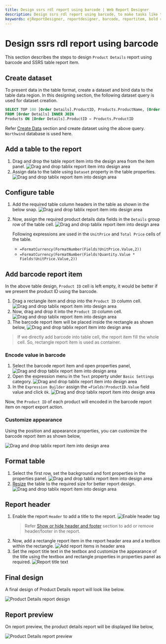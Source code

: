 ```yaml
---
title: Design ssrs rdl report using barcode | Web Report Designer
description: Design ssrs rdl report using barcode, to make tasks like tracking shipping orders and employee identification numbers easier.
keywords: ejReportDesigner, reportdesigner, barcode, reportitem, bold reports, documentation, help, ej, user guide, demo, samples, bold reports, bold reporting, custom item
---
```


# Design ssrs rdl report using barcode

This section describes the steps to design `Product Details` report using barcode and SSRS table report item.

## Create dataset

To present data in the table format, create a dataset and bind data to the table data region. In this designing section, the following dataset query is used for dataset creation.

```sql
SELECT TOP 100 [Order Details].ProductID, Products.ProductName, [Order Details].Quantity, [Order Details].UnitPrice, [Order Details].Discount
FROM [Order Details] INNER JOIN
Products ON [Order Details].ProductID = Products.ProductID

```

Refer [Create Data](./../../../manage-data/dataset/create-an-embedded-dataset/#create-an-embedded-dataset) section and create dataset using the above query. `Northwind` database is used here.

## Add a table to the report

1. Drag and drop the table report item into the design area from the item panel.
![Drag and drop tablix report item into design area](/static/assets/on-premise/images/report-designer/report-items/barcode/add-table-report-item.png)
2. Assign data to the table using `Dataset` property in the table properties.
![Drag and drop tablix report item into design area](/static/assets/on-premise/images/report-designer/report-items/barcode/assign-data-to-table.png)

## Configure table

1. Add the required table column headers in the table as shown in the below snap.
![Drag and drop tablix report item into design area](/static/assets/on-premise/images/report-designer/report-items/barcode/table-cell-headers.png)
2. Now, assign the required product details data fields in the `Details` group row of the table cell.
![Drag and drop tablix report item into design area](/static/assets/on-premise/images/report-designer/report-items/barcode/assign-fields-in-table.png)

   Following expressions are used in the `UnitPrice` and `Total Price` cells of the table.
   * `=FormatCurrency(FormatNumber(Fields!UnitPrice.Value,2))`
   * `=FormatCurrency(FormatNumber(Fields!Quantity.Value * Fields!UnitPrice.Value,2))`

## Add barcode report item

In the above table design, `Product ID` cell is left empty, it would be better if we present the product ID using the barcode.

1. Drag a rectangle item and drop into the `Product ID` column cell.
![Drag and drop tablix report item into design area](/static/assets/on-premise/images/report-designer/report-items/barcode/add-rectangle-in-table.png)
2. Now, drag and drop it into the `Product ID` column cell.
![Drag and drop tablix report item into design area](/static/assets/on-premise/images/report-designer/report-items/barcode/add-barcode-in-table.png)
3. The barcode report item will be placed inside the rectangle as shown below,
![Drag and drop tablix report item into design area](/static/assets/on-premise/images/report-designer/report-items/barcode/barcode-item-with-rectangle.png)

> If we directly add barcode into table cell, the report item fill the whole cell. So, rectangle report item is used as container.

### Encode value in barcode

1. Select the barcode report item and open properties panel,
![Drag and drop tablix report item into design area](/static/assets/on-premise/images/report-designer/report-items/barcode/barcode-propeties-with-table.png)
2. Open the expression menu in the `Text` property under `Basic Settings` category.
![Drag and drop tablix report item into design area](/static/assets/on-premise/images/report-designer/report-items/barcode/open-expression-builder.png)
3. In the `Expression Builder` assign the `=Fields!ProductID.Value` field value and click `Ok`.
![Drag and drop tablix report item into design area](/static/assets/on-premise/images/report-designer/report-items/barcode/assign-expression.png)

Now, the `Product ID` of each product will encoded in the barcode report item on report export action.

### Customize appearance

Using the position and appearance properties, you can customize the barcode report item as shown below,

![Drag and drop tablix report item into design area](/static/assets/on-premise/images/report-designer/report-items/barcode/resize-barcode-with-table.png)

## Format table

1. Select the first row, set the background and font properties in the properties panel.
![Drag and drop tablix report item into design area](/static/assets/on-premise/images/report-designer/report-items/barcode/customize-text-design.png)
2. [Resize](./../../../report-items/tablix/resize-tablix-data-region/) the table to the required size for better report design.![Drag and drop tablix report item into design area](/static/assets/on-premise/images/report-designer/report-items/barcode/table-final-design.png)

## Report header

1. Enable the  report `Header` to add a title to the report.
![Enable header tag](/static/assets/on-premise/images/report-designer/report-items/barcode/enable-report-header.png)
   > Refer [Show or hide header and footer](./../../../compose-report/show-or-hide-header-footer-in-report/) section to add or remove header/footer in the report.
2. Now, add a rectangle report item in the report header area and a textbox within the rectangle.
![Add report items in header area](/static/assets/on-premise/images/report-designer/report-items/barcode/add-report-items-in-header-area.png)
3. Set the report title text in the textbox and customize the appearance of the title using the textbox and rectangle properties in properties panel as required.
![Report title text](/static/assets/on-premise/images/report-designer/report-items/barcode/report-title-text.png)

## Final design

A final design of Product Details report will look like below.

![Product Details report design](/static/assets/on-premise/images/report-designer/report-items/barcode/product-details-final-design.png)

## Report preview

On report preview, the product details report will be displayed like below,

![Product Details report preview](/static/assets/on-premise/images/report-designer/report-items/barcode/report-preview.png)